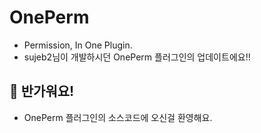 # OnePerm
 - Permission, In One Plugin.
 - sujeb2님이 개발하시던 OnePerm 플러그인의 업데이트에요!!

## 👋 반가워요!
- OnePerm 플러그인의 소스코드에 오신걸 환영해요.
